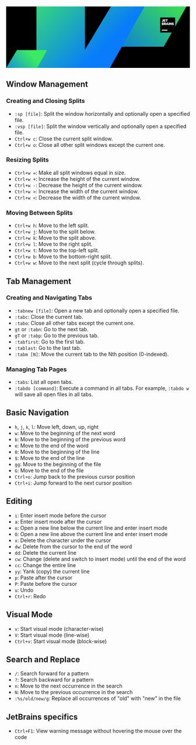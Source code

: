 ![Logo](logo.png)

## Window Management

### Creating and Closing Splits
- `:sp [file]`: Split the window horizontally and optionally open a specified file.
- `:vsp [file]`: Split the window vertically and optionally open a specified file.
- `Ctrl+w c`: Close the current split window.
- `Ctrl+w o`: Close all other split windows except the current one.

### Resizing Splits
- `Ctrl+w =`: Make all split windows equal in size.
- `Ctrl+w +`: Increase the height of the current window.
- `Ctrl+w -`: Decrease the height of the current window.
- `Ctrl+w >`: Increase the width of the current window.
- `Ctrl+w <`: Decrease the width of the current window.

### Moving Between Splits
- `Ctrl+w h`: Move to the left split.
- `Ctrl+w j`: Move to the split below.
- `Ctrl+w k`: Move to the split above.
- `Ctrl+w l`: Move to the right split.
- `Ctrl+w t`: Move to the top-left split.
- `Ctrl+w b`: Move to the bottom-right split.
- `Ctrl+w w`: Move to the next split (cycle through splits).

## Tab Management

### Creating and Navigating Tabs
- `:tabnew [file]`: Open a new tab and optionally open a specified file.
- `:tabc`: Close the current tab.
- `:tabo`: Close all other tabs except the current one.
- `gt` or `:tabn`: Go to the next tab.
- `gT` or `:tabp`: Go to the previous tab.
- `:tabfirst`: Go to the first tab.
- `:tablast`: Go to the last tab.
- `:tabm [N]`: Move the current tab to the Nth position (0-indexed).

### Managing Tab Pages
- `:tabs`: List all open tabs.
- `:tabdo [command]`: Execute a command in all tabs. For example, `:tabdo w` will save all open files in all tabs.


## Basic Navigation
- `h`, `j`, `k`, `l`: Move left, down, up, right
- `w`: Move to the beginning of the next word
- `b`: Move to the beginning of the previous word
- `e`: Move to the end of the word
- `0`: Move to the beginning of the line
- `$`: Move to the end of the line
- `gg`: Move to the beginning of the file
- `G`: Move to the end of the file
- `Ctrl+o`: Jump back to the previous cursor position
- `Ctrl+i`: Jump forward to the next cursor position

## Editing
- `i`: Enter insert mode before the cursor
- `a`: Enter insert mode after the cursor
- `o`: Open a new line below the current line and enter insert mode
- `O`: Open a new line above the current line and enter insert mode
- `x`: Delete the character under the cursor
- `dw`: Delete from the cursor to the end of the word
- `dd`: Delete the current line
- `cw`: Change (delete and switch to insert mode) until the end of the word
- `cc`: Change the entire line
- `yy`: Yank (copy) the current line
- `p`: Paste after the cursor
- `P`: Paste before the cursor
- `u`: Undo
- `Ctrl+r`: Redo

## Visual Mode
- `v`: Start visual mode (character-wise)
- `V`: Start visual mode (line-wise)
- `Ctrl+v`: Start visual mode (block-wise)

## Search and Replace
- `/`: Search forward for a pattern
- `?`: Search backward for a pattern
- `n`: Move to the next occurrence in the search
- `N`: Move to the previous occurrence in the search
- `:%s/old/new/g`: Replace all occurrences of "old" with "new" in the file

## JetBrains specifics
- `Ctrl+F1`: View warning message without hovering the mouse over the code
